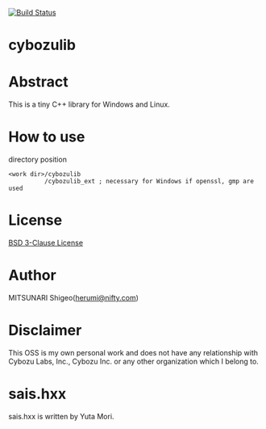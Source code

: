 [![Build Status](https://github.com/herumi/cybozulib/actions/workflows/main.yml/badge.svg)](https://github.com/herumi/cybozulib/actions/workflows/main.yml)

# cybozulib

# Abstract
This is a tiny C++ library for Windows and Linux.

# How to use

directory position

```
<work dir>/cybozulib
          /cybozulib_ext ; necessary for Windows if openssl, gmp are used
```

# License
[BSD 3-Clause License](http://opensource.org/licenses/BSD-3-Clause)

# Author

MITSUNARI Shigeo(herumi@nifty.com)

# Disclaimer
This OSS is my own personal work and does not have any relationship with Cybozu Labs, Inc.,
Cybozu Inc. or any other organization which I belong to.

# sais.hxx
sais.hxx is written by Yuta Mori.
